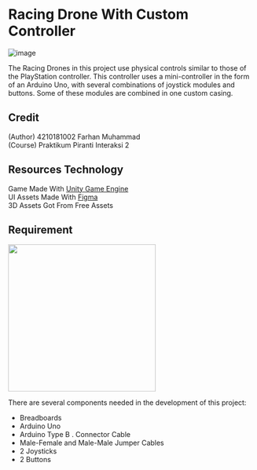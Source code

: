 # Racing Drone With Custom Controller
![image](https://user-images.githubusercontent.com/57122816/165276972-48a882c4-51e4-4762-9844-a0a021b0ec55.png)

The Racing Drones in this project use physical controls similar to those of the PlayStation controller. This controller uses a mini-controller in the form of an Arduino Uno, with several combinations of joystick modules and buttons. Some of these modules are combined in one custom casing.

## Credit
(Author) 4210181002 Farhan Muhammad
<br>(Course) Praktikum Piranti Interaksi 2

## Resources Technology
Game Made With [Unity Game Engine](https://unity.com/)<br>
UI Assets Made With [Figma](https://www.figma.com/)<br>
3D Assets Got From Free Assets

## Requirement
<img src="https://user-images.githubusercontent.com/57122816/165276472-45ce16f7-5939-4757-b487-51736795dee1.png" height="300"><br>

There are several components needed in the development of this project:
- Breadboards
- Arduino Uno
- Arduino Type B . Connector Cable
- Male-Female and Male-Male Jumper Cables
- 2 Joysticks
- 2 Buttons
